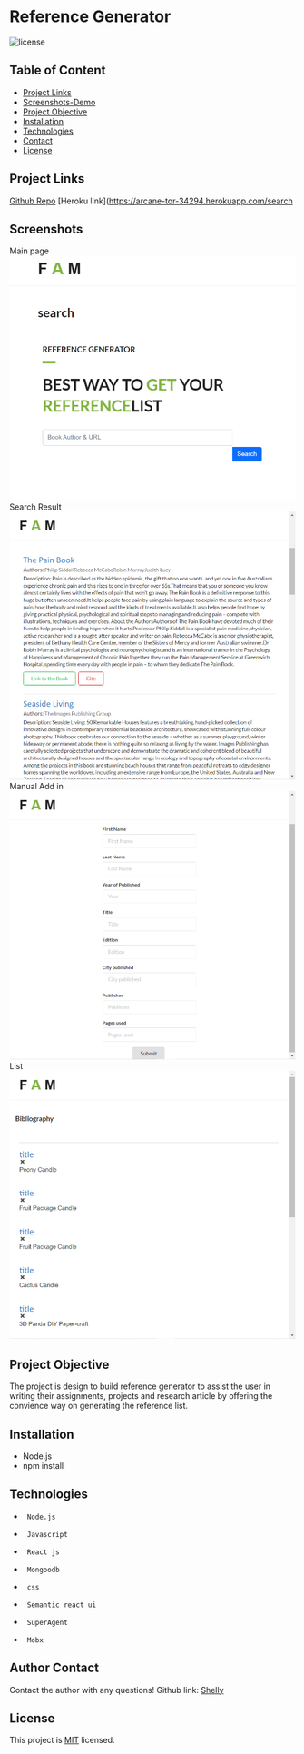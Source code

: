 # Reference Generator 
![license](https://img.shields.io/badge/License-MIT-yellow.svg)

## Table of Content
* [Project Links](#Project-Links)
* [Screenshots-Demo](#Screenshots)
* [Project Objective ](#Project-Objective)
* [Installation](#Installation)
* [Technologies](#Technologies)
* [Contact](#Contact)
* [License](#License)
## Project Links
[Github Repo](https://github.com/zoeshelly-tan/reference_generator)
[Heroku link](https://arcane-tor-34294.herokuapp.com/search


## Screenshots
Main page
![main page screenshot](./asset/screenshot.png)
Search Result
![search result screenshot](./asset/search.png)
Manual Add in
![manual screenshot](./asset/manual.png)
List
![list screenshot](./asset/list.png)
## Project Objective
The project is design to build reference generator to assist the user in writing their assignments, projects and research article by offering the convience way on generating the reference list. 


## Installation
- Node.js 
- npm install

## Technologies
-      Node.js
-      Javascript
-      React js
-      Mongoodb
-      css
-      Semantic react ui
-      SuperAgent
-      Mobx






## Author Contact
Contact the author with any questions! 
Github link: [Shelly](https://github.com/zoeshelly-tan)
## License
This project is [MIT](https://choosealicense.com/licenses/MIT/) licensed.